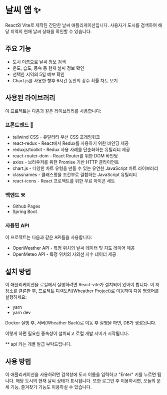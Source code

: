 # 날씨 앱 ✨

React와 Vite로 제작된 간단한 날씨 애플리케이션입니다. 사용자가 도시를 검색하여 해당 지역의 현재 날씨 상태를 확인할 수 있습니다.

## 주요 기능

- 도시 이름으로 날씨 정보 검색
- 온도, 습도, 풍속 등 현재 날씨 정보 확인
- 선택한 지역의 5일 예보 확인
- Chart.js를 사용한 향후 6시간 동안의 강수 확률 차트 보기

## 사용된 라이브러리

이 프로젝트는 다음과 같은 라이브러리를 사용합니다:

### 프론트엔드 🎨

- tailwind CSS - 유틸리티 우선 CSS 프레임워크
- react-redux - React에서 Redux를 사용하기 위한 바인딩 제공
- reduxjs/toolkit - Redux 사용 사례를 단순화하는 유틸리티 제공
- react-router-dom - React Router를 위한 DOM 바인딩
- axios - 브라우저를 위한 Promise 기반 HTTP 클라이언트
- chart.js - 다양한 차트 유형을 만들 수 있는 유연한 JavaScript 차트 라이브러리
- classnames - 클래스명을 조건부로 결합하는 JavaScript 유틸리티
- react-icons - React 프로젝트를 위한 무료 아이콘 세트

### 백엔드 ⚒️

- Github Pages
- Spring Boot

### 사용된 API

이 프로젝트는 다음과 같은 API들을 사용합니다:

- OpenWeather API - 특정 위치의 날씨 데이터 및 지도 레이어 제공
- OpenMeteo API - 특정 위치의 자외선 지수 데이터 제공

## 설치 방법

이 애플리케이션을 로컬에서 실행하려면 React-vite가 설치되어 있어야 합니다. 이 저장소를 클론한 후, 프로젝트 디렉토리(Wheather Project)로 이동하여 다음 명령어를 실행하세요:

- yarn
- yarn dev

Docker 실행 후, 
서버(Wheather Back)로 이동 후 실행을 하면, DB가 생성됩니다.

이렇게 하면 필요한 종속성이 설치되고 로컬 개발 서버가 시작됩니다.

** api 키는 개별 발급 부탁드립니다.

## 사용 방법

이 애플리케이션을 사용하려면 검색창에 도시 이름을 입력하고 "Enter" 키를 누르면 됩니다. 해당 도시의 현재 날씨 상태가 표시됩니다.
또한 로그인 후 이용하시면, 오늘의 운세 기능, 즐겨찾기 기능도 이용하실 수 있습니다.
